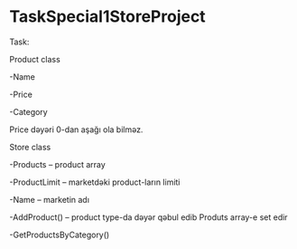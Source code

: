 # TaskSpecial1StoreProject

Task:

Product class

-Name

-Price

-Category

Price dəyəri 0-dan aşağı ola bilməz.

Store class

-Products – product array

-ProductLimit – marketdəki product-ların limiti

-Name – marketin adı

-AddProduct() – product type-da dəyər qəbul edib
		  Produts array-e set edir
		  
-GetProductsByCategory()
